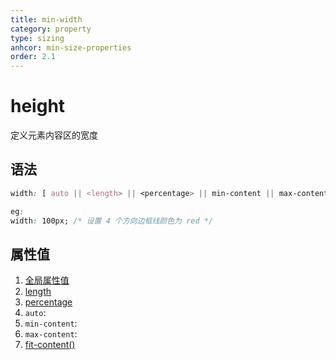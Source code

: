 ```yaml
---
title: min-width
category: property
type: sizing
anhcor: min-size-properties
order: 2.1
---
```


# height

定义元素内容区的宽度

## 语法

```css
width: [ auto || <length> || <percentage> || min-content || max-content || fit-content() ]

eg:
width: 100px; /* 设置 4 个方向边框线颜色为 red */
```

## 属性值

1. [全局属性值](/front-end/CSS/values#anchor-值类型)
1. [length](/front-end/CSS/values#anchor-值类型)
1. [percentage](/front-end/CSS/values#anchor-值类型)
1. `auto`:
1. `min-content`:
1. `max-content`:
1. [fit-content()](/front-end/CSS/function/sizing/fit-content)

